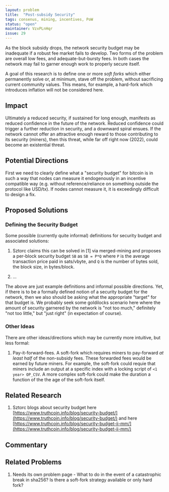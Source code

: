 ```yaml
---
layout: problem
title:  "Post-subsidy Security"
tags: consenus, mining, incentives, PoW
status: "open"
maintainer: VzxPLnHqr
issue: 29
---
```


As the block subsidy drops, the network security budget may be inadequate if a robust fee market fails to develop. Two forms of the problem are overall low fees, and adequate-but-bursty fees. In both cases the network may fail to garner enough work to properly secure itself.

A goal of this research is to define one or more *soft forks* which either permanently
solve or, at minimum, stave off the problem, without sacrificing current community values.
This means, for example, a hard-fork which introduces inflation will not be considered here.

## Impact

<!-- - Try not to repeat the description too much -->
<!-- - Make it clear what the impact on the big picture of Bitcoin's evolution would be -->

Ultimately a reduced security, if sustained for long enough, manifests as reduced confidence in the future of the network.
Reduced confidence could trigger a further reduction in security, and a downward spiral ensues. If the 
network cannot offer an attractive enough reward to those contributing to its security (miners), then this threat, while far
off right now (2022), could become an existential threat. 


## Potential Directions

<!-- - The main use of listing hand-wavy directions is useful to further explore the problem. -->

First we need to clearly define what a "security budget" for bitcoin is in such a way that nodes can 
measure it endogenously in an incentive compatible way (e.g. without reference/reliance on something 
outside the protocol like USD/tx). If nodes cannot measure it, it is exceedingly difficult to design
a fix.


## Proposed Solutions

### Defining the Security Budget

Some possible (currently quite informal) definitions for security budget and associated solutions: 

1. Sztorc claims this can be solved in [1] via merged-mining and proposes a per-block security budget 
   `SB` as `SB = P*Q` where `P` is the average transaction price paid in sats/vbyte, and `Q` is the 
   number of bytes sold, the block size, in bytes/block. 
   
2. ...
   
 The above are just example definitions and informal possible directions. Yet, if there is to be a formally
 defined notion of a security budget for the network, then we also should be asking what the appropriate "target"
 for that budget is. We probably seek some goldilocks scenario here where the amount of security garnered by
 the network is "not too much," definitely "not too little," but "just right" (in expectation of course).

### Other Ideas

There are other ideas/directions which may be currently more intuitive, but less formal:

1. Pay-it-forward-fees. A soft-fork which requires miners to pay-forward *at least
   half* of the non-subsidy fees. These forwarded fees would be earned by future miners.
   For example, the soft-fork could requie that miners include an output at a specific
   index with a locking script of `<1 year> OP_CSV`. A more complex soft-fork could
   make the duration a function of the the age of the soft-fork itself.


## Related Research

<!-- A very liberal list of related research. Try to include at least a  half-sentence about what it is or why it's related -->

1. Sztorc blogs about security budget here [https://www.truthcoin.info/blog/security-budget/](https://www.truthcoin.info/blog/security-budget/) and here [https://www.truthcoin.info/blog/security-budget-ii-mm/](https://www.truthcoin.info/blog/security-budget-ii-mm/)


## Commentary

<!-- This is where you can post relevant informal and opinionated comments from various sources on the problem. -->
<!-- Also you or anyone else can add conjecture to this section (after review). -->
<!-- In general, this is not a comments section (use the issue for that). -->




## Related Problems

1. Needs its own problem page - What to do in the event of a catastrophic break in sha256? Is there a soft-fork strategy available or only hard fork? 

